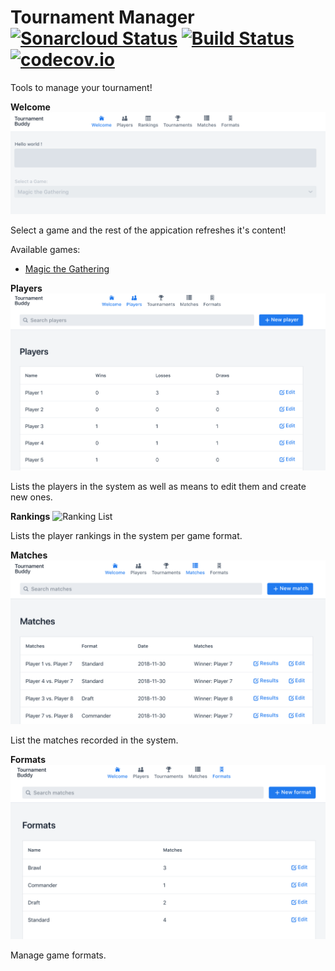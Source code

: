 # Tournament Manager [![Sonarcloud Status](https://sonarcloud.io/api/project_badges/measure?project=com.github.javydreamercsw:Tournament-Manager&metric=alert_status)](https://sonarcloud.io/dashboard?id=com.github.javydreamercsw:Tournament-Manager) [![Build Status](https://travis-ci.org/javydreamercsw/tournament-manager.svg?branch=master)](https://travis-ci.org/javydreamercsw/tournament-manager) [![codecov.io](http://codecov.io/gh/javydreamercsw/tournament-manager/coverage.svg?branch=master)](http://codecov.io/gh/javydreamercsw/tournament-manager?branch=master)

Tools to manage your tournament!

**Welcome**
![Welcome](docs/images/Welcome.png)

Select a game and the rest of the appication refreshes it's content!

Available games:

* [Magic the Gathering](https://magic.wizards.com)

**Players**
![Player List](docs/images/Player_List.png)

Lists the players in the system as well as means to edit them and create new ones.

<!--**Tournaments**
![Tournaments](docs/images/Tournament_List.png)

Manage tournaments in different formats. Pairings and rounds are managed as well.-->

**Rankings**
![Ranking List](docs/images/Rankings_List.png)

Lists the player rankings in the system per game format.

**Matches**
![Match List](docs/images/Match_List.png)

List the matches recorded in the system.

**Formats**
![Player List](docs/images/Format_List.png)

Manage game formats.
